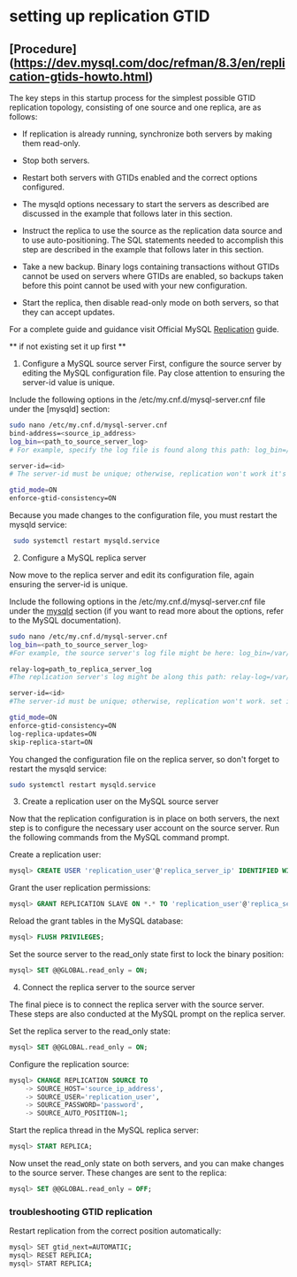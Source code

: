 
# setting up replication GTID

## [Procedure] (https://dev.mysql.com/doc/refman/8.3/en/replication-gtids-howto.html)
The key steps in this startup process for the simplest possible GTID replication topology, consisting of one source and one replica, are as follows:

- If replication is already running, synchronize both servers by making them read-only.

- Stop both servers.

- Restart both servers with GTIDs enabled and the correct options configured.

- The mysqld options necessary to start the servers as described are discussed in the example that follows later in this section.

- Instruct the replica to use the source as the replication data source and to use auto-positioning. The SQL statements needed to accomplish this step are described in the example that follows later in this section.

- Take a new backup. Binary logs containing transactions without GTIDs cannot be used on servers where GTIDs are enabled, so backups taken before this point cannot be used with your new configuration.

- Start the replica, then disable read-only mode on both servers, so that they can accept updates.


For a complete guide and guidance visit Official MySQL [Replication](https://dev.mysql.com/doc/refman/8.3/en/replication.html) guide.

** if not existing set it up first **

1. Configure a MySQL source server
First, configure the source server by editing the MySQL configuration file. Pay close attention to ensuring the server-id value is unique.

Include the following options in the /etc/my.cnf.d/mysql-server.cnf file under the [mysqld] section:

```bash 
sudo nano /etc/my.cnf.d/mysql-server.cnf
bind-address=<source_ip_address>
log_bin=<path_to_source_server_log>
# For example, specify the log file is found along this path: log_bin=/var/log/mysql/mysql-bin.log.

server-id=<id>
# The server-id must be unique; otherwise, replication won't work it's normally 1 you can change it to a different value.set it to a unique value eg server-id=10

gtid_mode=ON
enforce-gtid-consistency=ON
```

Because you made changes to the configuration file, you must restart the mysqld service:

```bash
 sudo systemctl restart mysqld.service

```

2. Configure a MySQL replica server

Now move to the replica server and edit its configuration file, again ensuring the server-id is unique.

Include the following options in the /etc/my.cnf.d/mysql-server.cnf file under the [mysqld](https://dev.mysql.com/doc/refman/8.3/en/replication-howto-slavebaseconfig.html) section (if you want to read more about the options, refer to the MySQL documentation).

```bash
sudo nano /etc/my.cnf.d/mysql-server.cnf
log_bin=<path_to_source_server_log>
#For example, the source server's log file might be here: log_bin=/var/log/mysql/mysql-bin.log.

relay-log=path_to_replica_server_log
#The replication server's log might be along this path: relay-log=/var/log/mysql/mysql-relay-bin.log.

server-id=<id>
#The server-id must be unique; otherwise, replication won't work. set it to a unique value eg server-id=21

gtid_mode=ON
enforce-gtid-consistency=ON
log-replica-updates=ON
skip-replica-start=ON
```
You changed the configuration file on the replica server, so don't forget to restart the mysqld service:

```bash
sudo systemctl restart mysqld.service
```

3. Create a replication user on the MySQL source server

Now that the replication configuration is in place on both servers, the next step is to configure the necessary user account on the source server. Run the following commands from the MySQL command prompt.

Create a replication user:

```sql
mysql> CREATE USER 'replication_user'@'replica_server_ip' IDENTIFIED WITH mysql_native_password BY 'password';
```
Grant the user replication permissions:

```sql 
mysql> GRANT REPLICATION SLAVE ON *.* TO 'replication_user'@'replica_server_ip';

```
Reload the grant tables in the MySQL database:

```sql
mysql> FLUSH PRIVILEGES;

```
Set the source server to the read_only state first to lock the binary position:

```sql
mysql> SET @@GLOBAL.read_only = ON; 

```

4. Connect the replica server to the source server

The final piece is to connect the replica server with the source server. These steps are also conducted at the MySQL prompt on the replica server.

Set the replica server to the read_only state:

```sql
mysql> SET @@GLOBAL.read_only = ON;
```
Configure the replication source:
```sql 
mysql> CHANGE REPLICATION SOURCE TO
    -> SOURCE_HOST='source_ip_address',
    -> SOURCE_USER='replication_user',
    -> SOURCE_PASSWORD='password',
    -> SOURCE_AUTO_POSITION=1;
```
Start the replica thread in the MySQL replica server:

```sql 
mysql> START REPLICA;
```
Now unset the read_only state on both servers, and you can make changes to the source server. These changes are sent to the replica:

```sql
mysql> SET @@GLOBAL.read_only = OFF;

```
### troubleshooting GTID replication 
Restart replication from the correct position automatically:

```bash
mysql> SET gtid_next=AUTOMATIC;
mysql> RESET REPLICA;
mysql> START REPLICA;

```